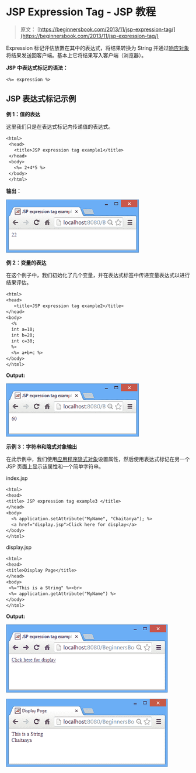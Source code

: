 # JSP Expression Tag - JSP 教程

> 原文： [https://beginnersbook.com/2013/11/jsp-expression-tag/](https://beginnersbook.com/2013/11/jsp-expression-tag/)

Expression 标记评估放置在其中的表达式，将结果转换为 String 并通过[响应对象](https://beginnersbook.com/2013/11/jsp-implicit-object-response-with-examples/ "Response implicit object")将结果发送回客户端。基本上它将结果写入客户端（浏览器）。

**JSP 中表达式标记的语法：**

```
<%= expression %>
```

## JSP 表达式标记示例

**例 1：值的表达**

这里我们只是在表达式标记内传递值的表达式。

```
<html>
 <head>
   <title>JSP expression tag example1</title>
 </head>
 <body>
   <%= 2+4*5 %>
 </body>
 </html>
```

**输出：**

![expression-tag-example1](img/8b7794be234d1b04f137fd4c05ab57c9.jpg)

**例 2：变量的表达**

在这个例子中，我们初始化了几个变量，并在表达式标签中传递变量表达式以进行结果评估。

```
<html>
<head>
   <title>JSP expression tag example2</title>
</head>
<body>
  <%
  int a=10;
  int b=20;
  int c=30;
  %>
  <%= a+b+c %>
</body>
</html>
```

**Output:**

![expression-tag-example2](img/4723ff956f637c354e65e4b608ba1ef7.jpg)

**示例 3：字符串和隐式对象输出**

在此示例中，我们使用[应用程序隐式对象](https://beginnersbook.com/2013/11/jsp-implicit-object-application-with-examples/ "Application object")设置属性，然后使用表达式标记在另一个 JSP 页面上显示该属性和一个简单字符串。

index.jsp

```
<html>
<head>
<title> JSP expression tag example3 </title>
</head>
<body>
  <% application.setAttribute("MyName", "Chaitanya"); %>
  <a href="display.jsp">Click here for display</a>
</body>
</html>
```

display.jsp

```
<html>
<head>
<title>Display Page</title>
</head>
<body>
 <%="This is a String" %><br>
 <%= application.getAttribute("MyName") %>
</body>
</html>
```

**Output:**

![expression-tag-output1](img/6ba49b31d74e9a3c85519df9e3e4ee81.jpg)

![expression-tag-output2](img/8788b99b914cad53ec924c6c5dbb6ee7.jpg)